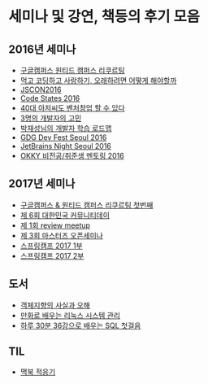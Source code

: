 세미나 및 강연, 책등의 후기 모음
================================

2016년 세미나
------

- [구글캠퍼스 원티드 캠퍼스 리쿠르팅](http://jojoldu.tistory.com/22)
- [먹고 코딩하고 사랑하기, 오래하려면 어떻게 해야할까](http://jojoldu.tistory.com/24)
-	[JSCON2016](./jscon2016/README.md)
-	[Code States 2016](./CodeStates2016/README.md)
-	[40대 아저씨도 벤처창업 할 수 있다](./40대아저씨도_벤처창업_할수있다_토크콘서트/README.md)
-	[3명의 개발자의 고민](./3명의_개발자의_고민/README.md)
-	[박재성님의 개발자 학습 로드맵](./개발자학습로드맵/README.md)
- [GDG Dev Fest Seoul 2016](./GDG_DevFestSeoul_2016/README.md)
- [JetBrains Night Seoul 2016](./JetBrainNight2016/README.md)
- [OKKY 비전공/취준생 멘토링 2016](./OKKY_비전공자멘토링_2016/README.md)

2017년 세미나
------

- [구글캠퍼스 & 원티드 캠퍼스 리쿠르팅 첫번째](./구글캠퍼스X원티드_캠퍼스리쿠르팅_2017_1/README.md)
- [제 6회 대한민국 커뮤니티데이](./커뮤니티데이_2017/README.md)
- [제 1회 review meetup](./reView_1st/README.md)
- [제 3회 마스터즈 오픈세미나](./마스터즈_오픈세미나_3회/README.md)
- [스프링캠프 2017 1부](./SpringCamp_2017_1부/README.md)
- [스프링캠프 2017 2부](./SpringCamp_2017_2부/README.md)

도서
----

-	[객체지향의 사실과 오해](./객체지향의_사실과_오해/README.md)
-	[만화로 배우는 리눅스 시스템 관리](./만화로_배우는_리눅스_시스템_관리/README.md)
-	[하루 30분 36강으로 배우는 SQL 첫걸음](./SQL첫걸음/README.md)

TIL
----

- [맥북 적응기](./맥북_적응기/README.md)
